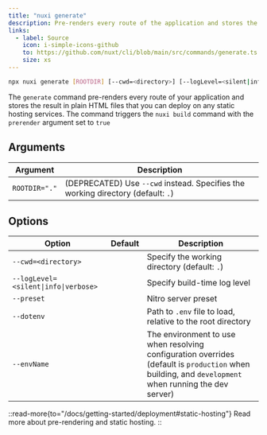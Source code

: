 ```yaml
---
title: "nuxi generate"
description: Pre-renders every route of the application and stores the result in plain HTML files.
links:
  - label: Source
    icon: i-simple-icons-github
    to: https://github.com/nuxt/cli/blob/main/src/commands/generate.ts
    size: xs
---
```


<!--generate-cmd-->
```bash [Terminal]
npx nuxi generate [ROOTDIR] [--cwd=<directory>] [--logLevel=<silent|info|verbose>] [--preset] [--dotenv] [--envName]
```
<!--/generate-cmd-->

The `generate` command pre-renders every route of your application and stores the result in plain HTML files that you can deploy on any static hosting services. The command triggers the `nuxi build` command with the `prerender` argument set to `true`

## Arguments

<!--generate-args-->
Argument | Description
--- | ---
`ROOTDIR="."` | (DEPRECATED) Use `--cwd` instead. Specifies the working directory (default: `.`)
<!--/generate-args-->

## Options

<!--generate-opts-->
Option | Default | Description
--- | --- | ---
`--cwd=<directory>` |  | Specify the working directory (default: `.`)
`--logLevel=<silent\|info\|verbose>` |  | Specify build-time log level
`--preset` |  | Nitro server preset
`--dotenv` |  | Path to `.env` file to load, relative to the root directory
`--envName` |  | The environment to use when resolving configuration overrides (default is `production` when building, and `development` when running the dev server)
<!--/generate-opts-->

::read-more{to="/docs/getting-started/deployment#static-hosting"}
Read more about pre-rendering and static hosting.
::
